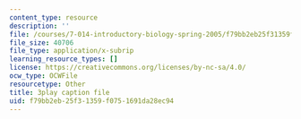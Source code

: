 ```yaml
---
content_type: resource
description: ''
file: /courses/7-014-introductory-biology-spring-2005/f79bb2eb25f31359f0751691da28ec94_ONYokXoy04Q.srt
file_size: 40706
file_type: application/x-subrip
learning_resource_types: []
license: https://creativecommons.org/licenses/by-nc-sa/4.0/
ocw_type: OCWFile
resourcetype: Other
title: 3play caption file
uid: f79bb2eb-25f3-1359-f075-1691da28ec94
---
```


